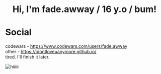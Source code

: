 <h1 align="center">Hi, I'm fade.awway / 16 y.o / bum!</h1>

  # Social 
  codewars - https://www.codewars.com/users/fade.awway         
  other - https://idontloveuanymore.github.io/      
tired. I'll finish it later.

<img style="text-align: center;" alt="hiiiiii" src="https://github.com/qwexzcssad/qwexzcssad/blob/main/qqas.png">
